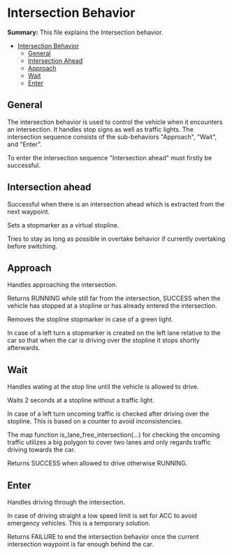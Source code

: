 # Intersection Behavior

**Summary:** This file explains the Intersection behavior.

- [Intersection Behavior](#intersection-behavior)
  - [General](#general)
  - [Intersection Ahead](#intersection-ahead)
  - [Approach](#approach)
  - [Wait](#wait)
  - [Enter](#enter)

## General

The intersection behavior is used to control the vehicle when it encounters an intersection. It handles stop signs as well as traffic lights.
The intersection sequence consists of the sub-behaviors "Approach", "Wait", and "Enter".

To enter the intersection sequence "Intersection ahead" must firstly be successful.

## Intersection ahead

Successful when there is an intersection ahead which is extracted from the next waypoint.

Sets a stopmarker as a virtual stopline.

Tries to stay as long as possible in overtake behavior if currently overtaking before switching.

## Approach

Handles approaching the intersection.

Returns RUNNING while still far from the intersection, SUCCESS when the vehicle has stopped at a stopline or has already entered the intersection.

Removes the stopline stopmarker in case of a green light.

In case of a left turn a stopmarker is created on the left lane relative to the car so that when the car is driving over the stopline it stops shortly afterwards.

## Wait

Handles wating at the stop line until the vehicle is allowed to drive.

Waits 2 seconds at a stopline without a traffic light.

In case of a left turn oncoming traffic is checked after driving over the stopline. This is based on a counter to avoid inconsistencies.

The map function is_lane_free_intersection(...) for checking the oncoming traffic utilizes a big polygon to cover two lanes and only regards traffic driving towards the car.

Returns SUCCESS when allowed to drive otherwise RUNNING.

## Enter

Handles driving through the intersection.

In case of driving straight a low speed limit is set for ACC to avoid emergency vehicles. This is a temporary solution.

Returns FAILURE to end the intersection behavior once the current intersection waypoint is far enough behind the car.
